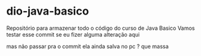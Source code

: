 # dio-java-basico
Repositório para armazenar todo o código do curso de Java Basico 
Vamos testar esse commit 
se eu fizer alguma alteração aqui 

mas não passar pra o commit 
ela ainda salva no pc 
?
que massa
